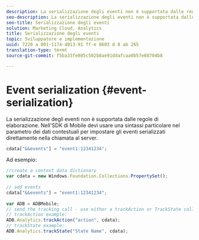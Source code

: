 ```yaml
---
description: La serializzazione degli eventi non è supportata dalle regole di elaborazione. Nell’SDK di Mobile devi usare una sintassi particolare nel parametro dei dati contestuali per impostare gli eventi serializzati direttamente nella chiamata al server.
seo-description: La serializzazione degli eventi non è supportata dalle regole di elaborazione. Nell’SDK di Mobile devi usare una sintassi particolare nel parametro dei dati contestuali per impostare gli eventi serializzati direttamente nella chiamata al server.
seo-title: Serializzazione degli eventi
solution: Marketing Cloud, Analytics
title: Serializzazione degli eventi
topic: Sviluppatore e implementazione
uuid: 7220 a 001-1174-4013-91 ff-e 8603 d 8 ab 265
translation-type: tm+mt
source-git-commit: f5ba33fe805c502b8ae91ddafcaa0b57e68704b8

---
```



# Event serialization {#event-serialization}

La serializzazione degli eventi non è supportata dalle regole di elaborazione. Nell'SDK di Mobile devi usare una sintassi particolare nel parametro dei dati contestuali per impostare gli eventi serializzati direttamente nella chiamata al server.

```js
cdata["&&events"] = "event1:12341234";
```

Ad esempio:

```js
//create a context data dictionary 
var cdata = new Windows.Foundation.Collections.PropertySet(); 
 
// add events 
cdata["&&events"] = "event1:12341234"; 
 
var ADB = ADBMobile; 
// send the tracking call - use either a trackAction or TrackState call. 
// trackAction example: 
ADB.Analytics.trackAction("action", cdata); 
// trackState example: 
ADB.Analytics.trackState("State Name", cdata);
```


